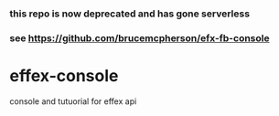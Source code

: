### this repo is now deprecated and has gone serverless
### see https://github.com/brucemcpherson/efx-fb-console

# effex-console
console and tutuorial for effex api


